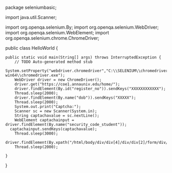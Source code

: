 package seleniumbasic;

import java.util.Scanner;

import org.openqa.selenium.By;
import org.openqa.selenium.WebDriver;
import org.openqa.selenium.WebElement;
import org.openqa.selenium.chrome.ChromeDriver;

public class HelloWorld {

	public static void main(String[] args) throws InterruptedException {
		// TODO Auto-generated method stub
		System.setProperty("webdriver.chromedriver","C:\\SELENIUM\\chromedriver-win64\\chromedriver.exe");
		WebDriver driver = new ChromeDriver();
		driver.get("https://coe1.annauniv.edu/home/");
		driver.findElement(By.id("register_no")).sendKeys("XXXXXXXXXXXX");
		Thread.sleep(2000);
		driver.findElement(By.name("dob")).sendKeys("XXXXX");
		Thread.sleep(2000);
		System.out.print("Captcha:");
		Scanner sc = new Scanner(System.in);
		String captachavalue = sc.nextLine();
		WebElement captachainput = driver.findElement(By.name("security_code_student"));
	  captachainput.sendKeys(captachavalue);
		Thread.sleep(3000);
		driver.findElement(By.xpath("/html/body/div/div[4]/div/div[2]/form/div/div[4]/input")).click();
		Thread.sleep(2000);
		
	}

}
